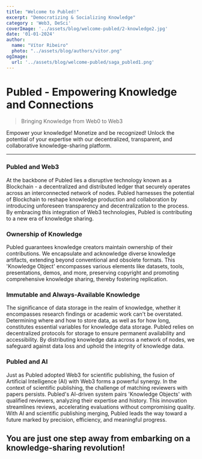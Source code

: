 ```yaml
---
title: "Welcome to Publed!"
excerpt: "Democratizing & Socializing Knowledge"
category : 'Web3, DeSci'
coverImage: '../assets/blog/welcome-publed/2-knowledge2.jpg'
date: '01-01-2024'
author:
  name: "Vítor Ribeiro"
  photo: "../assets/blog/authors/vitor.png"
ogImage:
  url: '../assets/blog/welcome-publed/saga_publed1.png'
---
```



# Publed - Empowering Knowledge and Connections

> Bringing Knowledge from Web0 to Web3

Empower your knowledge! Monetize and be recognized! Unlock the potential of your expertise with our decentralized, transparent, and collaborative knowledge-sharing platform.

----

### Publed and Web3

At the backbone of Publed lies a disruptive technology known as a Blockchain - a decentralized and distributed ledger that securely operates across an interconnected network of nodes. Publed harnesses the potential of Blockchain to reshape knowledge production and collaboration by introducing unforeseen transparency and decentralization to the process. By embracing this integration of Web3 technologies, Publed is contributing to a new era of knowledge sharing.

### Ownership of Knowledge

Publed guarantees knowledge creators maintain ownership of their contributions. We encapsulate and acknowledge diverse knowledge artifacts, extending beyond conventional and obsolete formats. This 'Knowledge Object' encompasses various elements like datasets, tools, presentations, demos, and more, preserving copyright and promoting comprehensive knowledge sharing, thereby fostering replication.
 
### Immutable and Always-Available Knowledge

The significance of data storage in the realm of knowledge, whether it encompasses research findings or academic work can't be overstated. Determining where and how to store data, as well as for how long, constitutes essential variables for knowledge data storage. Publed relies on decentralized protocols for storage to ensure permanent availability and accessibility. By distributing knowledge data across a network of nodes, we safeguard against data loss and uphold the integrity of knowledge data.

### Publed and AI

Just as Publed adopted Web3 for scientific publishing, the fusion of Artificial Intelligence (AI) with Web3 forms a powerful synergy. In the context of scientific publishing, the challenge of matching reviewers with papers persists. Publed's AI-driven system pairs 'Knowledge Objects' with qualified reviewers, analyzing their expertise and history. This innovation streamlines reviews, accelerating evaluations without compromising quality. With AI and scientific publishing merging, Publed leads the way toward a future marked by precision, efficiency, and meaningful progress.

## You are just one step away from embarking on a knowledge-sharing revolution!